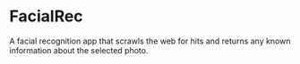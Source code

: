 # FacialRec
A facial recognition app that scrawls the web for hits and returns any known information about the selected photo.
